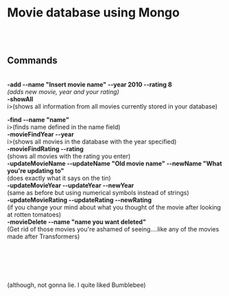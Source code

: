 <h1>Movie database using Mongo</h1>
<br><br>


<h2>Commands</h2>

<br>
<b>-add --name "Insert movie name" --year 2010 --rating 8 </b><br><i>(adds new movie, year and your rating)</i>
<br><b>-showAll</b><br>i>(shows all information from all movies currently stored in your database)</i>

<b>-find --name "name"</b><br>i>(finds name defined in the name field)</i>
<br><b>-movieFindYear --year </b><br>i>(shows all movies in the database with the year specified)</i>
<br><b>-movieFindRating --rating </b><br></i>(shows all movies with the rating you enter)</i>
<br><b>-updateMovieName --updateName "Old movie name" --newName "What you're updating to" </b><br></i>(does exactly what it says on the tin)</i>
<br><b>-updateMovieYear --updateYear --newYear </b> <br></i>(same as before but using numerical symbols instead of strings)</i>
<br><b>-updateMovieRating --updateRating --newRating </b><br></i>(if you change your mind about what you thought of the movie after looking at rotten tomatoes)</i>
<br><b>-movieDelete --name "name you want deleted" </b><br></i>(Get rid of those movies you're ashamed of seeing....like any of the movies made after Transformers)</i>

<br><br><br><br>
<p>

(although, not gonna lie. I quite liked Bumblebee)</p>
